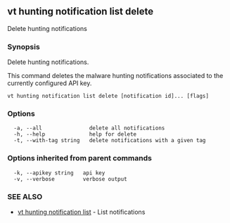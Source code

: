 ## vt hunting notification list delete

Delete hunting notifications

### Synopsis

Delete hunting notifications.

This command deletes the malware hunting notifications associated to the
currently configured API key.

```
vt hunting notification list delete [notification id]... [flags]
```

### Options

```
  -a, --all               delete all notifications
  -h, --help              help for delete
  -t, --with-tag string   delete notifications with a given tag
```

### Options inherited from parent commands

```
  -k, --apikey string   api key
  -v, --verbose         verbose output
```

### SEE ALSO

* [vt hunting notification list](vt_hunting_notification_list.md)	 - List notifications


